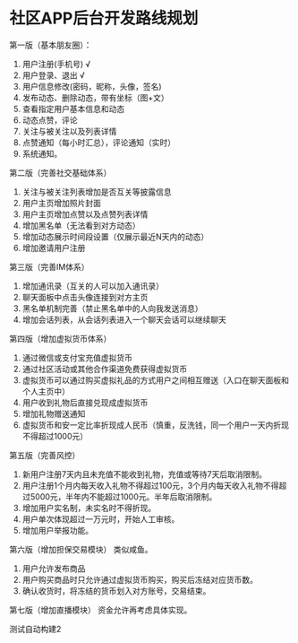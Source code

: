 # 社区APP后台开发路线规划
第一版（基本朋友圈）：
1. 用户注册(手机号)    √
2. 用户登录、退出      √
3. 用户信息修改(密码，昵称，头像，签名)
4. 发布动态、删除动态，带有坐标（图+文）
5. 查看指定用户基本信息和动态
6. 动态点赞，评论
7. 关注与被关注以及列表详情
8. 点赞通知（每小时汇总），评论通知（实时）
9. 系统通知。

第二版（完善社交基础体系）
1. 关注与被关注列表增加是否互关等披露信息
2. 用户主页增加照片封面
3. 用户主页增加点赞以及点赞列表详情  
4. 增加黑名单（无法看到对方动态）
5. 增加动态展示时间段设置（仅展示最近N天内的动态）
6. 增加邀请用户注册

第三版（完善IM体系）
1. 增加通讯录（互关的人可以加入通讯录）
2. 聊天面板中点击头像连接到对方主页
3. 黑名单机制完善（禁止黑名单中的人向我发送消息）
4. 增加会话列表，从会话列表进入一个聊天会话可以继续聊天

第四版（增加虚拟货币体系）
1. 通过微信或支付宝充值虚拟货币
2. 通过社区活动或其他合作渠道免费获得虚拟货币   
3. 虚拟货币可以通过购买虚拟礼品的方式用户之间相互赠送（入口在聊天面板和个人主页中）
4. 用户收到礼物后直接兑现成虚拟货币
5. 增加礼物赠送通知
6. 虚拟货币和安一定比率折现成人民币（慎重，反洗钱，同一个用户一天内折现不得超过1000元）

第五版（完善风控）
1. 新用户注册7天内且未充值不能收到礼物，充值或等待7天后取消限制。
2. 用户注册1个月内每天收入礼物不得超过100元，3个月内每天收入礼物不得超过5000元，半年内不能超过1000元。半年后取消限制。
3. 增加用户实名制，未实名时不得折现。
4. 用户单次体现超过一万元时，开始人工审核。
5. 增加用户举报功能。

第六版（增加担保交易模块）
类似咸鱼。
1. 用户允许发布商品
2. 用户购买商品时只允许通过虚拟货币购买，购买后冻结对应货币数。
3. 确认收货时，将冻结的货币划入对方账号，交易结束。

第七版（增加直播模块）
资金允许再考虑具体实现。

测试自动构建2